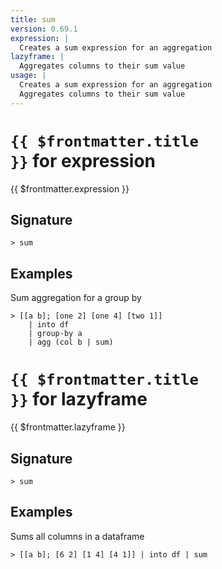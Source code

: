 ```yaml
---
title: sum
version: 0.69.1
expression: |
  Creates a sum expression for an aggregation
lazyframe: |
  Aggregates columns to their sum value
usage: |
  Creates a sum expression for an aggregation
  Aggregates columns to their sum value
---
```


# <code>{{ $frontmatter.title }}</code> for expression

<div class='command-title'>{{ $frontmatter.expression }}</div>

## Signature

```> sum ```

## Examples

Sum aggregation for a group by
```shell
> [[a b]; [one 2] [one 4] [two 1]]
    | into df
    | group-by a
    | agg (col b | sum)
```

# <code>{{ $frontmatter.title }}</code> for lazyframe

<div class='command-title'>{{ $frontmatter.lazyframe }}</div>

## Signature

```> sum ```

## Examples

Sums all columns in a dataframe
```shell
> [[a b]; [6 2] [1 4] [4 1]] | into df | sum
```
